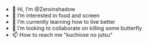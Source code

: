 - 👋 Hi, I’m @Zeroinshadow
- 👀 I’m interested in food and screen
- 🌱 I’m currently learning how to live better
- 💞️ I’m looking to collaborate on killing some butterfly
- 📫 How to reach me "kuchiose no jutsu"

<!---
Zeroinshadow/Zeroinshadow is a ✨ special ✨ repository because its `README.md` (this file) appears on your GitHub profile.
You can click the Preview link to take a look at your changes.
--->
